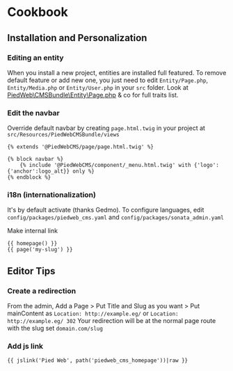 Cookbook
============

## Installation and Personalization

### Editing an entity
When you install a new project, entities are installed full featured.
To remove default feature or add new one, you just need to edit `Entity/Page.php`, `Entity/Media.php` or `Entity/User.php` in your `src` folder.
Look at [PiedWeb\CMSBundle\Entity\Page.php](https://github.com/PiedWeb/CMS/blob/master/src/Entity/Page.php) & co for full traits list.

### Edit the navbar
Override default navbar by creating `page.html.twig` in your project at `src/Resources/PiedWebCMSBundle/views`
```
{% extends '@PiedWebCMS/page/page.html.twig' %}

{% block navbar %}
    {% include '@PiedWebCMS/component/_menu.html.twig' with {'logo':{'anchor':logo_alt}} only %}
{% endblock %}
```

### i18n (internationalization)
It's by default activate (thanks Gedmo). To configure languages, edit `config/packages/piedweb_cms.yaml` and `config/packages/sonata_admin.yaml`

Make internal link
```twig
{{ homepage() }}
{{ page('my-slug') }}
```

## Editor Tips

### Create a redirection
From the admin, Add a Page > Put Title and Slug as you want > Put mainContent as `Location: http://example.eg/` or `Location: http://example.eg/ 302`
Your redirection will be at the normal page route with the slug set `domain.com/slug`

### Add js link
```
{{ jslink('Pied Web', path('piedweb_cms_homepage'))|raw }}
```

